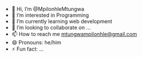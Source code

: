 - 👋 Hi, I’m @MpilonhleMtungwa
- 👀 I’m interested in Programming
- 🌱 I’m currently learning web development
- 💞️ I’m looking to collaborate on ...
- 📫 How to reach me mtungwampilonhle@gmail.com
- 😄 Pronouns: he/him
- ⚡ Fun fact: ...

<!---
MpilonhleMtungwa/MpilonhleMtungwa is a ✨ special ✨ repository because its `README.md` (this file) appears on your GitHub profile.
You can click the Preview link to take a look at your changes.
--->

